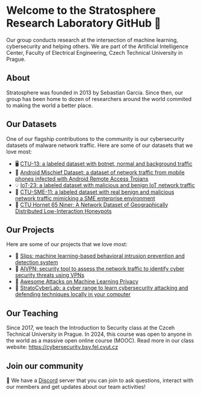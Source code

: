 # Welcome to the Stratosphere Research Laboratory GitHub 👋

Our group conducts research at the intersection of machine learning, cybersecurity and helping others. We are part of the Artificial Intelligence Center, Faculty of Electrical Engineering, Czech Technical University in Prague.

## About

Stratosphere was founded in 2013 by Sebastian Garcia. Since then, our group has been home to dozen of researchers around the world commited to making the world a better place. 

## Our Datasets

One of our flagship contributions to the community is our cybersecurity datasets of malware network traffic. Here are some of our datasets that we love most:

- 🖥️ [CTU-13: a labeled dataset with botnet, normal and background traffic](https://www.stratosphereips.org/datasets-ctu13)
- 📱 [Android Mischief Dataset: a dataset of network traffic from mobile phones infected with Android Remote Access Trojans](https://www.stratosphereips.org/android-mischief-dataset)
- 💡 [IoT-23: a labeled dataset with malicious and benign IoT network traffic](https://www.stratosphereips.org/datasets-iot23)
- 🦠 [CTU-SME-11: a labeled dataset with real benign and malicious network traffic mimicking a SME enterprise environment](https://zenodo.org/records/7958259)
- 🍯 [CTU Hornet 65 Niner: A Network Dataset of Geographically Distributed Low-Interaction Honeypots](https://zenodo.org/records/13920267)
 
## Our Projects

Here are some of our projects that we love most:

- 👾 [Slips: machine learning-based behavioral intrusion prevention and detection system](https://github.com/stratosphereips/StratosphereLinuxIPS/)
- 🔐 [AIVPN: security tool to assess the network traffic to identify cyber security threats using VPNs](https://github.com/stratosphereips/AIVPN)
- 📑 [Awesome Attacks on Machine Learning Privacy](https://github.com/stratosphereips/awesome-ml-privacy-attacks)
- 🤺 [StratoCyberLab: a cyber range to learn cybersecurity attacking and defending techniques locally in your computer](https://github.com/stratosphereips/stratocyberlab)

## Our Teaching

Since 2017, we teach the Introduction to Security class at the Czceh Technical University in Prague. In 2024, this course was open to anyone in the world as a massive open online course (MOOC). Read more in our class website: https://cybersecurity.bsy.fel.cvut.cz

## Join our community

📡 We have a [Discord](https://discord.gg/9QvuCrsZax) server that you can join to ask questions, interact with our members and get updates about our team activities!
